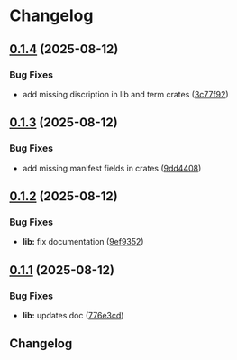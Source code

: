 # Changelog

## [0.1.4](https://github.com/robgonnella/r-lanscan/compare/r-lanlib-v0.1.3...r-lanlib-v0.1.4) (2025-08-12)


### Bug Fixes

* add missing discription in lib and term crates ([3c77f92](https://github.com/robgonnella/r-lanscan/commit/3c77f92c516e877daddd23821d5745cefa92eaac))

## [0.1.3](https://github.com/robgonnella/r-lanscan/compare/r-lanlib-v0.1.2...r-lanlib-v0.1.3) (2025-08-12)


### Bug Fixes

* add missing manifest fields in crates ([9dd4408](https://github.com/robgonnella/r-lanscan/commit/9dd44089b5f8b11e8e34f8027baa2729e386f970))

## [0.1.2](https://github.com/robgonnella/r-lanscan/compare/r-lanlib-v0.1.1...r-lanlib-v0.1.2) (2025-08-12)


### Bug Fixes

* **lib:** fix documentation ([9ef9352](https://github.com/robgonnella/r-lanscan/commit/9ef935253be2796cebf0838843408b152b3abd5f))

## [0.1.1](https://github.com/robgonnella/r-lanscan/compare/r-lanlib-v0.1.0...r-lanlib-v0.1.1) (2025-08-12)


### Bug Fixes

* **lib:** updates doc ([776e3cd](https://github.com/robgonnella/r-lanscan/commit/776e3cd1d19e23e6b5bf0b728f09482014219b18))

## Changelog
